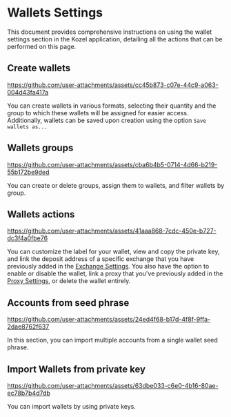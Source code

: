 # Wallets Settings

This document provides comprehensive instructions on using the wallet settings section in the Kozel application, detailing all the actions that can be performed on this page.

## Create wallets

https://github.com/user-attachments/assets/cc45b873-c07e-44c9-a063-004d43fa417a

You can create wallets in various formats, selecting their quantity and the group to which these wallets will be assigned for easier access. Additionally, wallets can be saved upon creation using the option `Save wallets as...`

## Wallets groups

https://github.com/user-attachments/assets/cba6b4b5-0714-4d66-b219-55b172be9ded

You can create or delete groups, assign them to wallets, and filter wallets by group.

## Wallets actions

https://github.com/user-attachments/assets/41aaa868-7cdc-450e-b727-dc3f4a0fbe76

You can customize the label for your wallet, view and copy the private key, and link the deposit address of a specific exchange that you have previously added in the [Exchange Settings](https://github.com/dry-com/kozel/blob/main/ui/settings/exchange_settings.md). You also have the option to enable or disable the wallet, link a proxy that you've previously added in the [Proxy Settings](https://github.com/dry-com/kozel/blob/main/ui/settings/proxy_settings.md), or delete the wallet entirely.

## Accounts from seed phrase

https://github.com/user-attachments/assets/24ed4f68-b17d-4f8f-9ffa-2dae8762f637

In this section, you can import multiple accounts from a single wallet seed phrase.

## Import Wallets from private key

https://github.com/user-attachments/assets/63dbe033-c6e0-4b16-80ae-ec78b7b4d7db

You can import wallets by using private keys.




